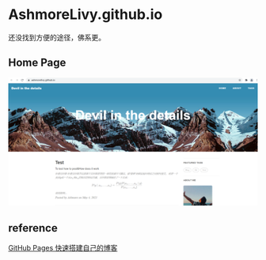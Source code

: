 # AshmoreLivy.github.io

还没找到方便的途径，佛系更。

## Home Page

![](image/README/1621000567700.png)

## reference

[GitHub Pages 快速搭建自己的博客](http://rainbomsea.xyz/2018/10/01/%E6%90%AD%E5%BB%BA%E6%88%91%E7%9A%84%E4%B8%AA%E4%BA%BA%E5%8D%9A%E5%AE%A2/)
